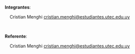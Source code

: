 **Integrantes**:

    Cristian Menghi cristian.menghi@estudiantes.utec.edu.uy

 

**Referente**: 

    Cristian Menghi [cristian.menghi@estudiantes.utec.edu.uy](mailto:cristian.menghi@estudiantes.utec.edu.uy)
